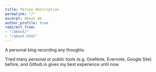 ```yaml
---
title: Person description
permalink: "/"
excerpt: About me
author_profile: true
redirect_from:
- "/about/"
- "/about.html"
---
```


A personal blog recording any thoughts.

Tried many personal or public tools (e.g. OneNote, Evernote, Google Site) before, and Github.io gives my best experience until now.

